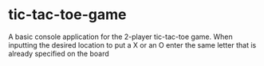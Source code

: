 # tic-tac-toe-game

A basic console application for the 2-player tic-tac-toe game.
When inputting the desired location to put a X or an O enter the same letter that is already specified on the board
